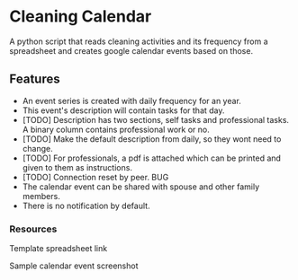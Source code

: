 # Cleaning Calendar

A python script that reads cleaning activities and its frequency from a spreadsheet and creates google calendar events based on those. 

## Features
* An event series is created with daily frequency for an year. 
* This event's description will contain tasks for that day. 
* [TODO] Description has two sections, self tasks and professional tasks. A binary column contains professional work or no. 
* [TODO] Make the default description from daily, so they wont need to change. 
* [TODO] For professionals, a pdf is attached which can be printed and given to them as instructions.
* [TODO] Connection reset by peer. BUG
* The calendar event can be shared with spouse and other family members. 
* There is no notification by default.


### Resources 
Template spreadsheet link

Sample calendar event screenshot
